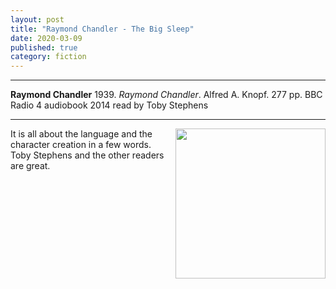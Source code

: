 ```yaml
---
layout: post
title: "Raymond Chandler - The Big Sleep"
date: 2020-03-09
published: true
category: fiction
---
```



***
<b>Raymond Chandler</b> 1939. _Raymond Chandler_. Alfred A. Knopf. 277 pp. BBC Radio 4 audiobook 2014 read by Toby Stephens 

***

<img align="right" width="240" src="https://ia801207.us.archive.org/29/items/BigSleepThe/Sleep.jpg?cnt=0" alt="">  
It is all about the language and the character creation in a few words.  Toby Stephens and the other readers are great. 
